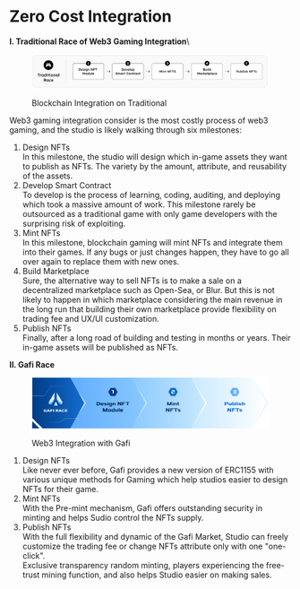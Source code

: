 # Zero Cost Integration

**I. Traditional Race of Web3 Gaming Integration**\


<figure><img src="../../.gitbook/assets/Screen Shot 2023-05-29 at 18.18.52.png" alt=""><figcaption><p>Blockchain Integration on Traditional</p></figcaption></figure>

Web3 gaming integration consider is the most costly process of web3 gaming, and the studio is likely walking through six milestones:

1. Design NFTs\
   In this milestone, the studio will design which in-game assets they want to publish as NFTs. The variety by the amount, attribute, and reusability of the assets.
2. Develop Smart Contract\
   To develop is the process of learning, coding, auditing, and deploying which took a massive amount of work. This milestone rarely be outsourced as a traditional game with only game developers with the surprising risk of exploiting.
3. Mint NFTs\
   In this milestone, blockchain gaming will mint NFTs and integrate them into their games. If any bugs or just changes happen, they have to go all over again to replace them with new ones.
4. Build Marketplace\
   Sure, the alternative way to sell NFTs is to make a sale on a decentralized marketplace such as Open-Sea, or Blur. But this is not likely to happen in which marketplace considering the main revenue in the long run that building their own marketplace provide flexibility on trading fee and UX/UI customization.
5. Publish NFTs\
   Finally, after a long road of building and testing in months or years. Their in-game assets will be published as NFTs.

**II. Gafi Race**

<figure><img src="../../.gitbook/assets/Screen Shot 2023-05-29 at 18.45.38.png" alt=""><figcaption><p>Web3 Integration with Gafi</p></figcaption></figure>

1. Design NFTs\
   Like never ever before, Gafi provides a new version of ERC1155 with various unique methods for Gaming which help studios easier to design NFTs for their game.
2. Mint NFTs\
   With the Pre-mint mechanism, Gafi offers outstanding security in minting and helps Sudio control the NFTs supply.
3. Publish NFTs\
   With the full flexibility and dynamic of the Gafi Market, Studio can freely customize the trading fee or change NFTs attribute only with one "one-click".\
   Exclusive transparency random minting, players experiencing the free-trust mining function, and also helps Studio easier on making sales.
